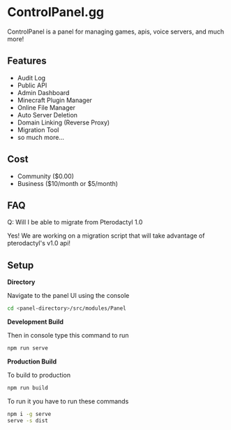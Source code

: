 # ControlPanel.gg
ControlPanel is a panel for managing games, apis, voice servers, and much more! 

## Features
- Audit Log 
- Public API 
- Admin Dashboard
- Minecraft Plugin Manager
- Online File Manager 
- Auto Server Deletion 
- Domain Linking (Reverse Proxy) 
- Migration Tool 
- so much more... 

## Cost
- Community ($0.00)
-  Business ($10/month or $5/month) 

## FAQ

Q: Will I be able to migrate from Pterodactyl 1.0 

Yes! We are working on a migration script that will take advantage of pterodactyl's v1.0 api!

## Setup

**Directory**

Navigate to the panel UI using the console
```bash
cd <panel-directory>/src/modules/Panel
```

**Development Build**

Then in console type this command to run
```bash
npm run serve
```

**Production Build**

To build to production
```bash
npm run build
```

To run it you have to run these commands
```bash
npm i -g serve
serve -s dist
```
